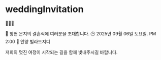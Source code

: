 # weddingInvitation
🤵💓👰

💌 창현 은지의 결혼식에 여러분을 초대합니다.
🕑 2025년 09월 06일 토요일. PM 2:00
💒 안양 빌라드지디

저희의 멋진 여정이 시작되는 길을 함께 빛내주시길 바랍니다.
